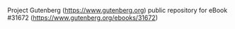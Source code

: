 Project Gutenberg (https://www.gutenberg.org) public repository for eBook #31672 (https://www.gutenberg.org/ebooks/31672)

